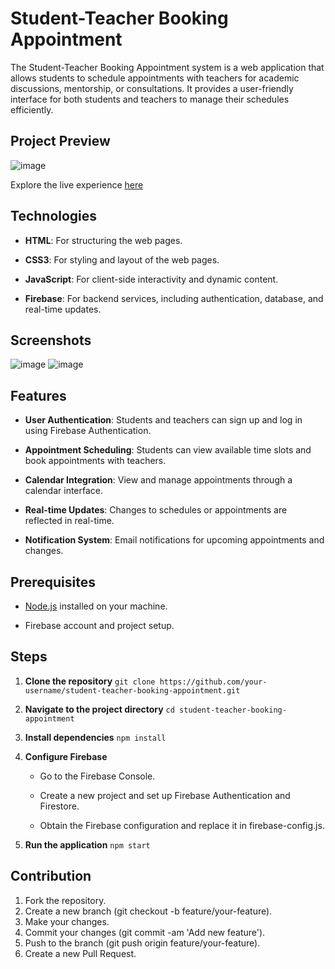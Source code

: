 # Student-Teacher Booking Appointment 

The Student-Teacher Booking Appointment system is a web application that allows students to schedule appointments with teachers for academic discussions, mentorship, or consultations. It provides a user-friendly interface for both students and teachers to manage their schedules efficiently.

## Project Preview
![image](https://github.com/user-attachments/assets/1058448b-0b04-4239-a69a-1339acf74b34)

Explore the live experience [here](https://renuckam.github.io/Student-Teacher-Booking-Appointment/) 

## Technologies
- **HTML**: For structuring the web pages.
  
- **CSS3**: For styling and layout of the web pages.
  
- **JavaScript**: For client-side interactivity and dynamic content.
  
- **Firebase**: For backend services, including authentication, database, and real-time updates.

## Screenshots

![image](https://github.com/user-attachments/assets/9ba7b48f-bfe8-4240-8e64-19e172560259)
![image](https://github.com/user-attachments/assets/c79cc1fa-1056-4ff5-98bf-4a77be849fb8)



## Features
- **User Authentication**: Students and teachers can sign up and log in using Firebase Authentication.
  
- **Appointment Scheduling**: Students can view available time slots and book appointments with teachers.
  
- **Calendar Integration**: View and manage appointments through a calendar interface.
  
- **Real-time Updates**: Changes to schedules or appointments are reflected in real-time.
  
- **Notification System**: Email notifications for upcoming appointments and changes.

## Prerequisites
- [Node.js](https://nodejs.org/) installed on your machine.
  
- Firebase account and project setup.

## Steps
1. **Clone the repository**
   ``
   git clone https://github.com/your-username/student-teacher-booking-appointment.git ``

2.  **Navigate to the project directory**
    ``
    cd student-teacher-booking-appointment ``

3.  **Install dependencies**
   ``
    npm install ``

4.  **Configure Firebase**
       - Go to the Firebase Console.
    
       - Create a new project and set up Firebase Authentication and Firestore.
   
       - Obtain the Firebase configuration and replace it in firebase-config.js.

6.  **Run the application**
    ``
    npm start ``

## Contribution

 1. Fork the repository.
 2. Create a new branch (git checkout -b feature/your-feature).
 3. Make your changes.
 4. Commit your changes (git commit -am 'Add new feature').
 5. Push to the branch (git push origin feature/your-feature).
 6. Create a new Pull Request.
